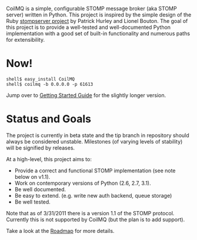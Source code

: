 CoilMQ is a simple, configurable STOMP message broker (aka STOMP server) written in Python. This project is inspired by the simple design of the Ruby [stompserver project](http://rubyforge.org/projects/stompserver/) by Patrick Hurley and Lionel Bouton. The goal of this project is to provide a well-tested and well-documented Python implementation with a good set of built-in functionality and numerous paths for extensibility.

Now!
====

    shell$ easy_install CoilMQ
    shell$ coilmq -b 0.0.0.0 -p 61613

Jump over to [Getting Started Guide](https://github.com/hozn/coilmq/wiki/Getting-Started) for the slightly longer version.

Status and Goals
================
The project is currently in beta state and the tip branch in repository should always be considered unstable. Milestones (of varying levels of stability) will be signified by releases.

At a high-level, this project aims to:

* Provide a correct and functional STOMP implementation (see note below on v1.1).
* Work on contemporary versions of Python (2.6, 2.7, 3.1).
* Be well documented.
* Be easy to extend. (e.g. write new auth backend, queue storage)
* Be well tested.

Note that as of 3/31/2011 there is a version 1.1 of the STOMP protocol. Currently this is not supported by CoilMQ (but the plan is to add support).

Take a look at the [Roadmap](https://github.com/hozn/coilmq/wiki/Roadmap) for more details.
